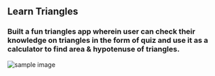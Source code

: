 ## Learn Triangles

### Built a fun triangles app wherein user can check their knowledge on triangles in the form of quiz and use it as a calculator to find area & hypotenuse of triangles.

![sample image](https://res.cloudinary.com/djqjepsxw/image/upload/v1663682474/The_bold_type_quiz_PM_mx5nmx.png)
